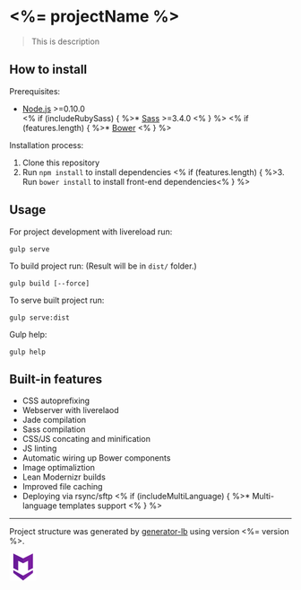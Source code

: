 # <%= projectName %>

> This is description 

## How to install

Prerequisites:
* [Node.js](http://nodejs.org/) >=0.10.0  
<% if (includeRubySass) { %>* [Sass](http://sass-lang.com/) >=3.4.0  <% } %>
<% if (features.length) { %>* [Bower](http://bower.io/) <% } %>

Installation process:
1. Clone this repository
2. Run ```npm install``` to install dependencies
<% if (features.length) { %>3. Run ```bower install``` to install front-end dependencies<% } %>

## Usage

For project development with livereload run:
```
gulp serve
```

To build project run: (Result will be in ```dist/``` folder.)
```
gulp build [--force]
```

To serve built project run:
```
gulp serve:dist
```

Gulp help:
```
gulp help
```


## Built-in features

* CSS autoprefixing
* Webserver with liverelaod
* Jade compilation
* Sass compilation
* CSS/JS concating and minification
* JS linting
* Automatic wiring up Bower components
* Image optimaliztion
* Lean Modernizr builds
* Improved file caching
* Deploying via rsync/sftp
<% if (includeMultiLanguage) { %>* Multi-language templates support <% } %>

---

Project structure was generated by [generator-lb](https://github.com/lightingbeetle/generator-lb) using version <%= version %>.  
 
[![Lighting Beetle](https://github.com/adam-p/markdown-here/raw/master/src/common/images/icon48.png "Lighting Beetle")](http://www.lbstudio.sk)